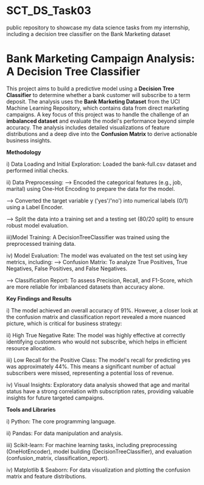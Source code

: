 # SCT_DS_Task03
 public repository to showcase my data science tasks from my internship, including a decision tree classifier on the Bank Marketing dataset

# Bank Marketing Campaign Analysis: A Decision Tree Classifier
This project aims to build a predictive model using a **Decision Tree Classifier** to determine whether a bank customer will subscribe to a term deposit. The analysis uses the **Bank Marketing Dataset** from the UCI Machine Learning Repository, which contains data from direct marketing campaigns.
A key focus of this project was to handle the challenge of an **imbalanced dataset** and evaluate the model's performance beyond simple accuracy. The analysis includes detailed visualizations of feature distributions and a deep dive into the **Confusion Matrix** to derive actionable business insights.


**Methodology**

i) Data Loading and Initial Exploration: Loaded the bank-full.csv dataset and performed initial checks.

ii) Data Preprocessing:
--> Encoded the categorical features (e.g., job, marital) using One-Hot Encoding to prepare the data for the model.

--> Converted the target variable y ('yes'/'no') into numerical labels (0/1) using a Label Encoder.

--> Split the data into a training set and a testing set (80/20 split) to ensure robust model evaluation.

iii)Model Training: A DecisionTreeClassifier was trained using the preprocessed training data.

iv) Model Evaluation: The model was evaluated on the test set using key metrics, including:
--> Confusion Matrix: To analyze True Positives, True Negatives, False Positives, and False Negatives.

--> Classification Report: To assess Precision, Recall, and F1-Score, which are more reliable for imbalanced datasets than accuracy alone.

**Key Findings and Results**

i) The model achieved an overall accuracy of 91%. However, a closer look at the confusion matrix and classification report revealed a more nuanced picture, which is critical for business strategy:

ii) High True Negative Rate: The model was highly effective at correctly identifying customers who would not subscribe, which helps in efficient resource allocation.

iii) Low Recall for the Positive Class: The model's recall for predicting yes was approximately 44%. This means a significant number of actual subscribers were missed, representing a potential loss of revenue.

iv) Visual Insights: Exploratory data analysis showed that age and marital status have a strong correlation with subscription rates, providing valuable insights for future targeted campaigns.

**Tools and Libraries**

i) Python: The core programming language.

ii) Pandas: For data manipulation and analysis.

iii) Scikit-learn: For machine learning tasks, including preprocessing (OneHotEncoder), model building (DecisionTreeClassifier), and evaluation (confusion_matrix, classification_report).

iv) Matplotlib & Seaborn: For data visualization and plotting the confusion matrix and feature distributions.
